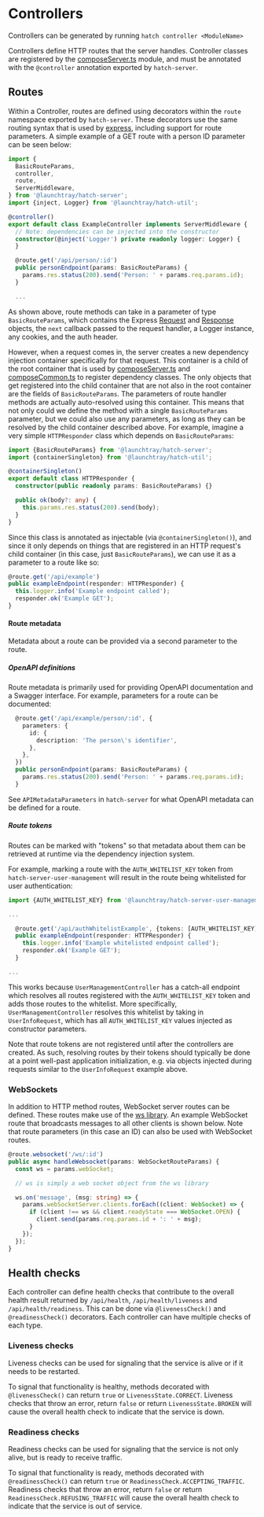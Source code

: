 # Controllers
Controllers can be generated by running `hatch controller <ModuleName>`

Controllers define HTTP routes that the server handles. Controller classes are registered by the 
[composeServer.ts](../../README.md#composeserverts) module, and must be annotated with the `@controller` annotation 
exported by `hatch-server`. 

## Routes
Within a Controller, routes are defined using decorators within the `route` namespace exported by `hatch-server`. These 
decorators use the same routing syntax that is used by [express](https://expressjs.com), including support for route 
parameters. A simple example of a GET route with a person ID parameter can be seen below:

```typescript
import {
  BasicRouteParams,
  controller,
  route,
  ServerMiddleware,
} from '@launchtray/hatch-server';
import {inject, Logger} from '@launchtray/hatch-util';

@controller()
export default class ExampleController implements ServerMiddleware {
  // Note: dependencies can be injected into the constructor
  constructor(@inject('Logger') private readonly logger: Logger) {
  }

  @route.get('/api/person/:id')
  public personEndpoint(params: BasicRouteParams) {
    params.res.status(200).send('Person: ' + params.req.params.id);
  }

  ...
```

As shown above, route methods can take in a parameter of type `BasicRouteParams`, which contains the Express 
[Request](https://expressjs.com/en/api.html#req) and [Response](https://expressjs.com/en/api.html#res) objects, the 
`next` callback passed to the request handler, a Logger instance, any cookies, and the auth header.

However, when a request comes in, the server creates a new dependency injection container specifically for that request.
This container is a child of the root container that is used by [composeServer.ts](../../README.md#composeserverts) and
[composeCommon.ts](../../README.md#composecommonts) to register dependency classes. The only objects that get registered
into the child container that are not also in the root container are the fields of `BasicRouteParams`. The parameters of
route handler methods are actually auto-resolved using this container. This means that not only could we define the 
method with a single `BasicRouteParams` parameter, but we could also use any parameters, as long as they can be resolved 
by the child container described above. For example, imagine a very simple `HTTPResponder` class which depends on 
`BasicRouteParams`:

```typescript
import {BasicRouteParams} from '@launchtray/hatch-server';
import {containerSingleton} from '@launchtray/hatch-util';

@containerSingleton()
export default class HTTPResponder {
  constructor(public readonly params: BasicRouteParams) {}

  public ok(body?: any) {
    this.params.res.status(200).send(body);
  }
}
```
Since this class is annotated as injectable (via `@containerSingleton()`), and since it only depends on things that are
registered in an HTTP request's child container (in this case, just `BasicRouteParams`), we can use it as a parameter to
a route like so:

```typescript
@route.get('/api/example')
public exampleEndpoint(responder: HTTPResponder) {
  this.logger.info('Example endpoint called');
  responder.ok('Example GET');
}
```
#### Route metadata
Metadata about a route can be provided via a second parameter to the route. 

##### OpenAPI definitions
Route metadata is primarily used for providing OpenAPI documentation and a Swagger interface. For example, parameters
for a route can be documented:
```typescript
  @route.get('/api/example/person/:id', {
    parameters: {
      id: {
        description: 'The person\'s identifier',
      },
    },
  })
  public personEndpoint(params: BasicRouteParams) {
    params.res.status(200).send('Person: ' + params.req.params.id);
  }
```

See `APIMetadataParameters` in `hatch-server` for what OpenAPI metadata can be defined for a route.

##### Route tokens
Routes can be marked with "tokens" so that metadata about them can be retrieved at runtime via the dependency injection 
system. 

For example, marking a route with the `AUTH_WHITELIST_KEY` token from `hatch-server-user-management` will result
in the route being whitelisted for user authentication:

```typescript
import {AUTH_WHITELIST_KEY} from '@launchtray/hatch-server-user-management';

...

  @route.get('/api/authWhitelistExample', {tokens: [AUTH_WHITELIST_KEY]})
  public exampleEndpoint(responder: HTTPResponder) {
    this.logger.info('Example whitelisted endpoint called');
    responder.ok('Example GET');
  }

...
```

This works because `UserManagementController` has a catch-all endpoint which resolves all routes registered with the 
`AUTH_WHITELIST_KEY` token and adds those routes to the whitelist. More specifically, `UserManagementController`
resolves this whitelist by taking in `UserInfoRequest`, which has all `AUTH_WHITELIST_KEY` values injected as 
constructor parameters.

Note that route tokens are not registered until after the controllers are created. As such, resolving routes by their 
tokens should typically be done at a point well-past application initialization, e.g. via objects injected during
requests similar to the `UserInfoRequest` example above. 

### WebSockets
In addition to HTTP method routes, WebSocket server routes can be defined. These routes make use of the 
[ws library](https://github.com/websockets/ws). An example WebSocket route that broadcasts messages to all other clients
is shown below. Note that route parameters (in this case an ID) can also be used with WebSocket routes.

```typescript
@route.websocket('/ws/:id')
public async handleWebsocket(params: WebSocketRouteParams) {
  const ws = params.webSocket; 

  // ws is simply a web socket object from the ws library

  ws.on('message', (msg: string) => {
    params.webSocketServer.clients.forEach((client: WebSocket) => {
      if (client !== ws && client.readyState === WebSocket.OPEN) {
        client.send(params.req.params.id + ': ' + msg);
      }
    });
  });
}
```

## Health checks
Each controller can define health checks that contribute to the overall health result returned by `/api/health`,
`/api/health/liveness` and `/api/health/readiness`. This can be done via `@livenessCheck()` and `@readinessCheck()`
decorators. Each controller can have multiple checks of each type.

### Liveness checks
Liveness checks can be used for signaling that the service is alive or if it needs to be restarted.

To signal that functionality is healthy, methods decorated with `@livenessCheck()` can return `true` or 
`LivenessState.CORRECT`. Liveness checks that throw an error, return `false` or return `LivenessState.BROKEN` will cause 
the overall health check to indicate that the service is down.

### Readiness checks
Readiness checks can be used for signaling that the service is not only alive, but is ready to receive traffic.

To signal that functionality is ready, methods decorated with `@readinessCheck()` can return `true` or 
`ReadinessCheck.ACCEPTING_TRAFFIC`. Readiness checks that throw an error, return `false` or return 
`ReadinessCheck.REFUSING_TRAFFIC` will cause the overall health check to indicate that the service is out of service.
